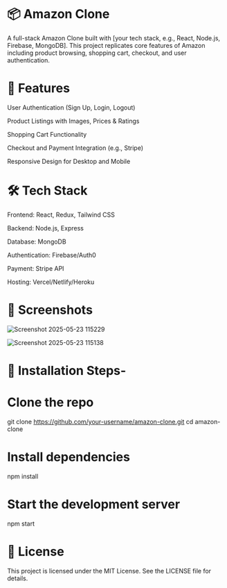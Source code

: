 # 📦 Amazon Clone

A full-stack Amazon Clone built with [your tech stack, e.g., React, Node.js, Firebase, MongoDB]. This project replicates core features of Amazon including product browsing, shopping cart, checkout, and user authentication.

# 🚀 Features

User Authentication (Sign Up, Login, Logout)

Product Listings with Images, Prices & Ratings

Shopping Cart Functionality

Checkout and Payment Integration (e.g., Stripe)

Responsive Design for Desktop and Mobile


# 🛠️ Tech Stack

Frontend: React, Redux, Tailwind CSS

Backend: Node.js, Express

Database: MongoDB

Authentication: Firebase/Auth0

Payment: Stripe API

Hosting: Vercel/Netlify/Heroku

# 📸 Screenshots

![Screenshot 2025-05-23 115229](https://github.com/user-attachments/assets/fc2496b8-ba46-4f6e-b6c3-62d4090851e3)

![Screenshot 2025-05-23 115138](https://github.com/user-attachments/assets/969626c9-8726-4e15-ad1c-388a55a4b0b4)

# 📂 Installation Steps-
# Clone the repo
git clone https://github.com/your-username/amazon-clone.git
cd amazon-clone

# Install dependencies
npm install

# Start the development server
npm start


# 📄 License
This project is licensed under the MIT License. See the LICENSE file for details.
